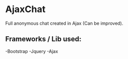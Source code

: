 # AjaxChat
Full anonymous chat created in Ajax (Can be improved).

## Frameworks / Lib used:

-Bootstrap
-Jquery
-Ajax
